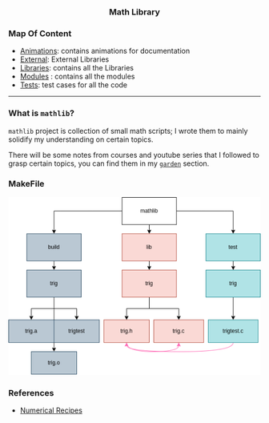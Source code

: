 <h3 align="center">Math Library</h3>

### Map Of Content

- [Animations](animations): contains animations for documentation
- [External](external): External Libraries
- [Libraries](lib): contains all the Libraries
- [Modules](modules) : contains all the modules
- [Tests](tests): test cases for all the code 

---

### What is `mathlib`? 

`mathlib` project is collection of small math scripts; I wrote them to mainly solidify my understanding on certain topics.

There will be some notes from courses and youtube series that I followed to 
grasp certain topics, you can find them in my [`garden`](https://kannna.xyz/knowledge) section.

### MakeFile

<p style="text-align: center" align="center">
  <img src=".images/makefile.png" alt="makefile image">
</p>

### References

- [Numerical Recipes](http://numerical.recipes/book/book.html)
